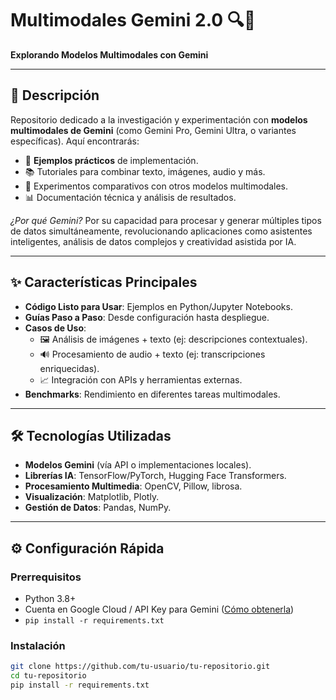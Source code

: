 # Multimodales Gemini 2.0 🔍🧠  
**Explorando Modelos Multimodales con Gemini**  


---

## 📌 Descripción  
Repositorio dedicado a la investigación y experimentación con **modelos multimodales de Gemini** (como Gemini Pro, Gemini Ultra, o variantes específicas). Aquí encontrarás:  
- 🚀 **Ejemplos prácticos** de implementación.  
- 📚 Tutoriales para combinar texto, imágenes, audio y más.  
- 🔬 Experimentos comparativos con otros modelos multimodales.  
- 📊 Documentación técnica y análisis de resultados.  

*¿Por qué Gemini?* Por su capacidad para procesar y generar múltiples tipos de datos simultáneamente, revolucionando aplicaciones como asistentes inteligentes, análisis de datos complejos y creatividad asistida por IA.

---

## ✨ Características Principales  
- **Código Listo para Usar**: Ejemplos en Python/Jupyter Notebooks.  
- **Guías Paso a Paso**: Desde configuración hasta despliegue.  
- **Casos de Uso**:  
  - 🖼️ Análisis de imágenes + texto (ej: descripciones contextuales).  
  - 🔊 Procesamiento de audio + texto (ej: transcripciones enriquecidas).  
  - 📈 Integración con APIs y herramientas externas.  
- **Benchmarks**: Rendimiento en diferentes tareas multimodales.  

---

## 🛠️ Tecnologías Utilizadas  
- **Modelos Gemini** (vía API o implementaciones locales).  
- **Librerías IA**: TensorFlow/PyTorch, Hugging Face Transformers.  
- **Procesamiento Multimedia**: OpenCV, Pillow, librosa.  
- **Visualización**: Matplotlib, Plotly.  
- **Gestión de Datos**: Pandas, NumPy.  

---

## ⚙️ Configuración Rápida  

### Prerrequisitos  
- Python 3.8+  
- Cuenta en Google Cloud / API Key para Gemini ([Cómo obtenerla](https://cloud.google.com/))  
- `pip install -r requirements.txt`  

### Instalación  
```bash
git clone https://github.com/tu-usuario/tu-repositorio.git  
cd tu-repositorio  
pip install -r requirements.txt  